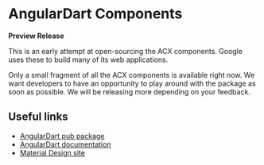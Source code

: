 # AngularDart Components

**Preview Release**

This is an early attempt at open-sourcing the ACX components. Google uses these
to build many of its web applications.

Only a small fragment of all the ACX components is available right now. We want
developers to have an opportunity to play around with the package as soon as
possible. We will be releasing more depending on your feedback.

## Useful links

* [AngularDart pub package](https://pub.dartlang.org/packages/angular2)
* [AngularDart documentation](https://angulardart.org/)
* [Material Design site](https://material.google.com/)

